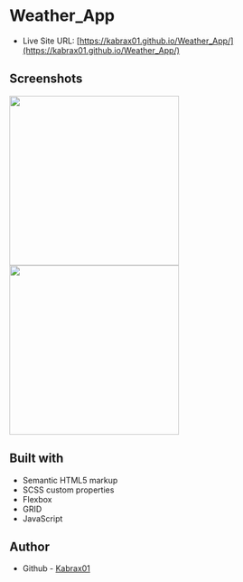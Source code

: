 # Weather_App

- Live Site URL: [https://kabrax01.github.io/Weather_App/](https://kabrax01.github.io/Weather_App/)

## Screenshots

<p display="flex">
<img src="/img/ss_WA_1.png" width="300">
<img src="/img/ss_WA_2.png" width="300">
</p>

## Built with

- Semantic HTML5 markup
- SCSS custom properties
- Flexbox
- GRID
- JavaScript

## Author

- Github - [Kabrax01](https://github.com/Kabrax01)
